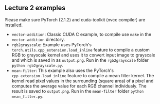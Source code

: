 ## Lecture 2 examples

Please make sure PyTorch (2.1.2) and cuda-toolkit (nvcc compiler) are installed.
  - `vector-addition`: Classic CUDA C example, to compile use `make` in the `vector-addition` directory.
  - `rgb2grayscale`: Example uses PyTorch's `torch.utils.cpp_extension.load_inline` feature to compile a custom RGB to grayscale kernel and uses it to convert input image to grayscale and which is saved in as `output.png`. Run in the `rgb2grayscale` folder `python rgb2grayscale.py`.
  - `mean-filter`: This example also uses the PyTorch's `cpp_extension.load_inline` feature to compile a mean filter kernel. The kernel read pixel values in the surrounding (square area) of a pixel and computes the average value for each RGB channel individualy. The result is saved to `output.png`. Run in the `mean-filter` folder `python mean_filter.py`.
 